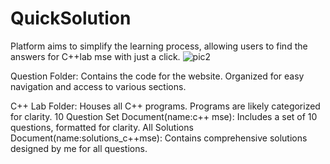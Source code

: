 # QuickSolution
Platform aims to simplify the learning process, allowing users to find the answers for C++lab mse with just a click.
![pic2](https://github.com/user-attachments/assets/3ee731e6-13c7-4e40-9fb1-8c4a5db2e078)

Question Folder:
Contains the code for the website.
Organized for easy navigation and access to various sections.

C++ Lab Folder:
Houses all C++ programs.
Programs are likely categorized for clarity.
10 Question Set Document(name:c++ mse):
Includes a set of 10 questions, formatted for clarity.
All Solutions Document(name:solutions_c++mse):
Contains comprehensive solutions designed by me for all questions.


